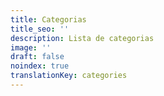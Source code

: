 ```yaml
---
title: Categorias
title_seo: ''
description: Lista de categorias
image: ''
draft: false
noindex: true
translationKey: categories
---
```

